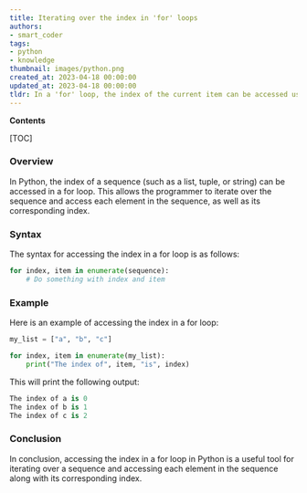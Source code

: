```yaml
---
title: Iterating over the index in 'for' loops
authors:
- smart_coder
tags:
- python
- knowledge
thumbnail: images/python.png
created_at: 2023-04-18 00:00:00
updated_at: 2023-04-18 00:00:00
tldr: In a 'for' loop, the index of the current item can be accessed using the built-in 'enumerate' function.
---
```


**Contents**

[TOC]

### Overview

In Python, the index of a sequence (such as a list, tuple, or string) can be accessed in a for loop. This allows the programmer to iterate over the sequence and access each element in the sequence, as well as its corresponding index. 

### Syntax

The syntax for accessing the index in a for loop is as follows:

```python
for index, item in enumerate(sequence):
    # Do something with index and item
```

### Example

Here is an example of accessing the index in a for loop:

```python
my_list = ["a", "b", "c"]

for index, item in enumerate(my_list):
    print("The index of", item, "is", index)
```

This will print the following output:

```python
The index of a is 0
The index of b is 1
The index of c is 2
```

### Conclusion

In conclusion, accessing the index in a for loop in Python is a useful tool for iterating over a sequence and accessing each element in the sequence along with its corresponding index.
